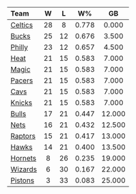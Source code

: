 | Team                            |  W  |  L  |  W%   |   GB   |
|:--------------------------------|:---:|:---:|:-----:|:------:|
| [Celtics](/r/bostonceltics)     | 28  |  8  | 0.778 | 0.000  |
| [Bucks](/r/MkeBucks)            | 25  | 12  | 0.676 | 3.500  |
| [Philly](/r/sixers)             | 23  | 12  | 0.657 | 4.500  |
| [Heat](/r/heat)                 | 21  | 15  | 0.583 | 7.000  |
| [Magic](/r/OrlandoMagic)        | 21  | 15  | 0.583 | 7.000  |
| [Pacers](/r/pacers)             | 21  | 15  | 0.583 | 7.000  |
| [Cavs](/r/clevelandcavs)        | 21  | 15  | 0.583 | 7.000  |
| [Knicks](/r/NYKnicks)           | 21  | 15  | 0.583 | 7.000  |
| [Bulls](/r/chicagobulls)        | 17  | 21  | 0.447 | 12.000 |
| [Nets](/r/GoNets)               | 16  | 21  | 0.432 | 12.500 |
| [Raptors](/r/torontoraptors)    | 15  | 21  | 0.417 | 13.000 |
| [Hawks](/r/AtlantaHawks)        | 14  | 21  | 0.400 | 13.500 |
| [Hornets](/r/CharlotteHornets)  |  8  | 26  | 0.235 | 19.000 |
| [Wizards](/r/washingtonwizards) |  6  | 30  | 0.167 | 22.000 |
| [Pistons](/r/DetroitPistons)    |  3  | 33  | 0.083 | 25.000 |